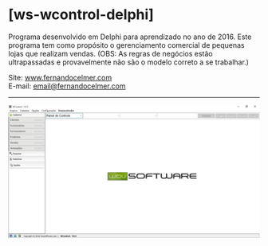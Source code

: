 # [ws-wcontrol-delphi]

Programa desenvolvido em Delphi para aprendizado no ano de 2016. Este programa tem como propósito o gerenciamento comercial de pequenas lojas que realizam vendas. (OBS: As regras de negócios estão ultrapassadas e provavelmente não são o modelo correto a se trabalhar.)

Site: www.fernandocelmer.com
</br>
E-mail: email@fernandocelmer.com
________________________________
<p>
<img src="https://github.com/FernandoCelmer/ws-wcontrol-delphi/blob/master/Design/Screns/ws-wcontrol-v25-02.jpg?raw=true"/>
